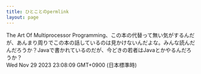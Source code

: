 ```yaml
---
title: ひとことのpermlink
layout: page
---
```

<div class="box" dt="1701266889694">
  The Art Of Multiprocessor Programming、この本の代替って無い気がするんだが、あんまり周りでこの本の話しているのは見かけないんだよな。みんな読んだんだろうか？Javaで書かれているのだが、今どきの若者はJavaとかやるんだろうか？
  <div class="content is-small">Wed Nov 29 2023 23:08:09 GMT+0900 (日本標準時)</div>
</div>
